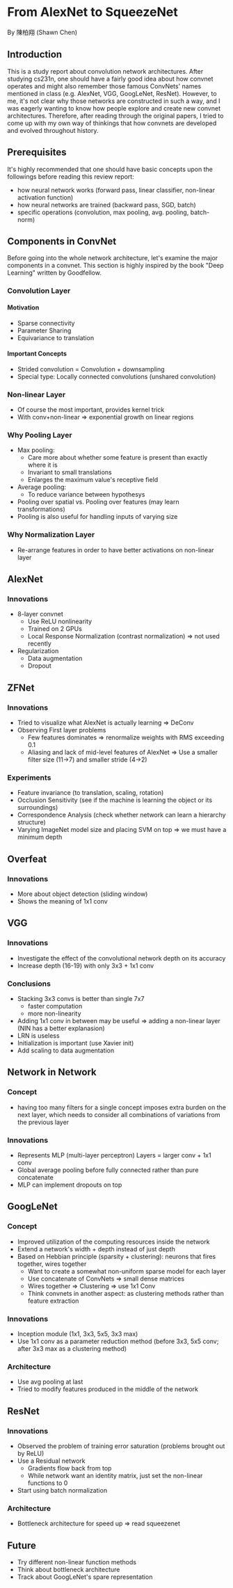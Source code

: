 # From AlexNet to SqueezeNet
By 陳柏翔 (Shawn Chen)

## Introduction
This is a study report about convolution network architectures.
After studying cs231n, one should have a fairly good idea about how convnet operates and 
might also remember those famous ConvNets' names mentioned in class (e.g. AlexNet, VGG, GoogLeNet, ResNet).
However, to me, it's not clear why those networks are constructed in such a way, 
and I was eagerly wanting to know how people explore and create new convnet architectures.
Therefore, after reading through the original papers,
I tried to come up with my own way of thinkings that how convnets are developed and evolved throughout history.

## Prerequisites
It's highly recommended that one should have basic concepts upon the followings before reading this review report:
 - how neural network works (forward pass, linear classifier, non-linear activation function)
 - how neural networks are trained (backward pass, SGD, batch)
 - specific operations (convolution, max pooling, avg. pooling, batch-norm)

## Components in ConvNet
Before going into the whole network architecture, let's examine the major components in a convnet.
This section is highly inspired by the book "Deep Learning" written by Goodfellow.

### Convolution Layer
#### Motivation
 - Sparse connectivity
 - Parameter Sharing
 - Equivariance to translation
 
#### Important Concepts
 - Strided convolution = Convolution + downsampling
 - Special type: Locally connected convolutions (unshared convolution)

### Non-linear Layer
 - Of course the most important, provides kernel trick
 - With conv+non-linear => exponential growth on linear regions

### Why Pooling Layer
 - Max pooling: 
   - Care more about whether some feature is present than exactly where it is
   - Invariant to small translations
   - Enlarges the maximum value's receptive field
 - Average pooling:
   - To reduce variance between hypothesys
 - Pooling over spatial vs. Pooling over features (may learn transformations)
 - Pooling is also useful for handling inputs of varying size

### Why Normalization Layer
 - Re-arrange features in order to have better activations on non-linear layer


## AlexNet
### Innovations
 - 8-layer convnet
    - Use ReLU nonlinearity
    - Trained on 2 GPUs
    - Local Response Normalization (contrast normalization) => not used recently
 - Regularization
    - Data augmentation
    - Dropout

## ZFNet
### Innovations
 - Tried to visualize what AlexNet is actually learning => DeConv
 - Observing First layer problems
    - Few features dominates => renormalize weights with RMS exceeding 0.1
    - Aliasing and lack of mid-level features of AlexNet => Use a smaller filter size (11->7) and smaller stride (4->2)

### Experiments
 - Feature invariance (to translation, scaling, rotation)
 - Occlusion Sensitivity (see if the machine is learning the object or its surroundings)
 - Correspondence Analysis (check whether network can learn a hierarchy structure)
 - Varying ImageNet model size and placing SVM on top => we must have a minimum depth

## Overfeat
### Innovations
 - More about object detection (sliding window)
 - Shows the meaning of 1x1 conv 

## VGG
### Innovations
 - Investigate the effect of the convolutional network depth on its accuracy
 - Increase depth (16-19) with only 3x3 + 1x1 conv

### Conclusions
 - Stacking 3x3 convs is better than single 7x7
    - faster computation
    - more non-linearity
 - Adding 1x1 conv in between may be useful => adding a non-linear layer (NIN has a better explanasion)
 - LRN is useless
 - Initialization is important (use Xavier init)
 - Add scaling to data augmentation

## Network in Network
### Concept 
 - having too many filters for a single concept imposes extra burden on the next layer, which needs to consider all combinations of variations from the previous layer

### Innovations
 - Represents MLP (multi-layer perceptron) Layers = larger conv + 1x1 conv
 - Global average pooling before fully connected rather than pure concatenate
 - MLP can implement dropouts on top

## GoogLeNet
### Concept
 - Improved utilization of the computing resources inside the network
 - Extend a network's width + depth instead of just depth
 - Based on Hebbian principle (sparsity + clustering): neurons that fires together, wires together
    - Want to create a somewhat non-uniform sparse model for each layer
    - Use concatenate of ConvNets => small dense matrices
    - Wires together => Clustering => use 1x1 Conv
    - Think convnets in another aspect: as clustering methods rather than feature extraction

### Innovations
 - Inception module (1x1, 3x3, 5x5, 3x3 max)
 - Use 1x1 conv as a parameter reduction method (before 3x3, 5x5 conv; after 3x3 max as a clustering method)

### Architecture
 - Use avg pooling at last
 - Tried to modify features produced in the middle of the network

## ResNet
### Innovations
 - Observed the problem of training error saturation (problems brought out by ReLU)
 - Use a Residual network 
    - Gradients flow back from top
    - While network want an identity matrix, just set the non-linear functions to 0
 - Start using batch normalization

### Architecture
 - Bottleneck architecture for speed up => read squeezenet

## Future
 - Try different non-linear function methods
 - Think about bottleneck architecture
 - Track about GoogLeNet's spare representation
